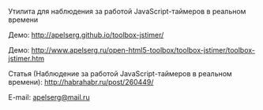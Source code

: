 ﻿Утилита для наблюдения за работой JavaScript-таймеров в реальном времени

Демо: http://apelserg.github.io/toolbox-jstimer/

Демо: http://www.apelserg.ru/open-html5-toolbox/toolbox-jstimer/toolbox-jstimer.htm


Статья (Наблюдение за работой JavaScript-таймеров в реальном времени): http://habrahabr.ru/post/260449/


E-mail: apelserg@mail.ru

